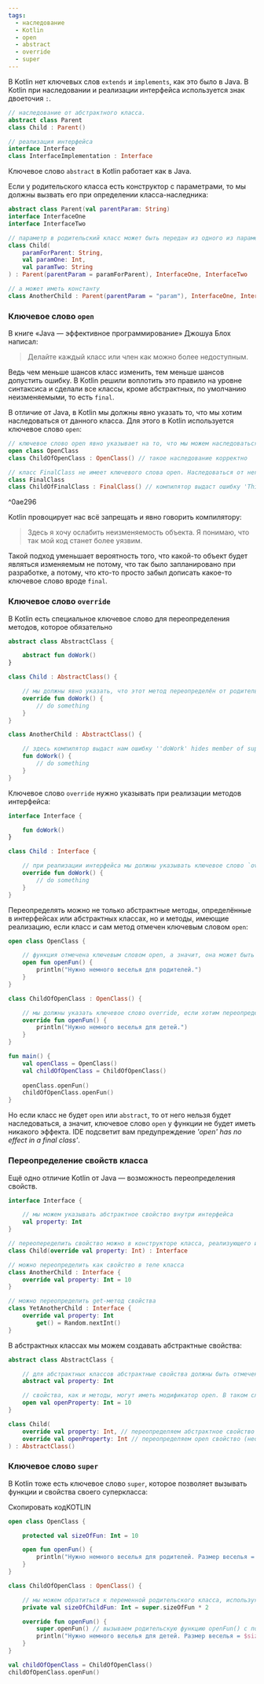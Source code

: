 ```yaml
---
tags:
  - наследование
  - Kotlin
  - open
  - abstract
  - override
  - super
---
```

В Kotlin нет ключевых слов `extends` и `implements`, как это было в Java. В Kotlin при наследовании и реализации интерфейса используется знак двоеточия `:`.

```kotlin
// наследование от абстрактного класса. 
abstract class Parent
class Child : Parent()

// реализация интерфейса
interface Interface
class InterfaceImplementation : Interface 
```

Ключевое слово `abstract` в Kotlin работает как в Java.

Если у родительского класса есть конструктор с параметрами, то мы должны вызвать его при определении класса-наследника:

```kotlin
abstract class Parent(val parentParam: String)
interface InterfaceOne
interface InterfaceTwo

// параметр в родительский класс может быть передан из одного из параметров класса-наследника
class Child(
    paramForParent: String,
    val paramOne: Int,
    val paramTwo: String
) : Parent(parentParam = paramForParent), InterfaceOne, InterfaceTwo

// а может иметь константу
class AnotherChild : Parent(parentParam = "param"), InterfaceOne, InterfaceTwo 
```

### Ключевое слово `open`

В книге «Java — эффективное программирование» Джошуа Блох написал:

> Делайте каждый класс или член как можно более недоступным.

Ведь чем меньше шансов класс изменить, тем меньше шансов допустить ошибку. В Kotlin решили воплотить это правило на уровне синтаксиса и сделали все классы, кроме абстрактных, по умолчанию неизменяемыми, то есть `final`.

В отличие от Java, в Kotlin мы должны явно указать то, что мы хотим наследоваться от данного класса. Для этого в Kotlin используется ключевое слово `open`:

```kotlin
// ключевое слово open явно указывает на то, что мы можем наследоваться от этого класса
open class OpenClass
class ChildOfOpenClass : OpenClass() // такое наследование корректно

// класс FinalClass не имеет ключевого слова open. Наследоваться от него нельзя
class FinalClass
class ChildOfFinalClass : FinalClass() // компилятор выдаст ошибку 'This type is final, so it cannot be inherited from'
```

^0ae296

Kotlin провоцирует нас всё запрещать и явно говорить компилятору:

> Здесь я хочу ослабить неизменяемость объекта. Я понимаю, что так мой код станет более уязвим.

Такой подход уменьшает вероятность того, что какой-то объект будет являться изменяемым не потому, что так было запланировано при разработке, а потому, что кто-то просто забыл дописать какое-то ключевое слово вроде `final`.

### Ключевое слово `override`

В Kotlin есть специальное ключевое слово для переопределения методов, которое обязательно

```kotlin
abstract class AbstractClass {

    abstract fun doWork()
}

class Child : AbstractClass() {

    // мы должны явно указать, что этот метод переопределён от родительского класса
    override fun doWork() {
        // do something
    }
}

class AnotherChild : AbstractClass() {

    // здесь компилятор выдаст нам ошибку ''doWork' hides member of supertype 'AbstractClass' and needs 'override' modifier'
    fun doWork() {
        // do something
    }
}
```

Ключевое слово `override` нужно указывать при реализации методов интерфейса:

```kotlin
interface Interface {

    fun doWork()
}

class Child : Interface {

    // при реализации интерфейса мы должны указывать ключевое слово `override`
    override fun doWork() {
        // do something
    }
} 
```

Переопределять можно не только абстрактные методы, определённые в интерфейсах или абстрактных классах, но и методы, имеющие реализацию, если класс и сам метод отмечен ключевым словом `open`:

```kotlin
open class OpenClass {

    // функция отмечена ключевым словом open, а значит, она может быть переопределена в классах-наследниках
    open fun openFun() {
        println("Нужно немного веселья для родителей.")
    }
}

class ChildOfOpenClass : OpenClass() {

    // мы должны указать ключевое слово override, если хотим переопределить функцию openFun()
    override fun openFun() {
        println("Нужно немного веселья для детей.")
    }
}

fun main() {
    val openClass = OpenClass()
    val childOfOpenClass = ChildOfOpenClass()
    
    openClass.openFun()
    childOfOpenClass.openFun()
}
```

Но если класс не будет `open` или `abstract`, то от него нельзя будет наследоваться, а значит, ключевое слово `open` у функции не будет иметь никакого эффекта. IDE подсветит вам предупреждение *'open' has no effect in a final class'*.

### Переопределение свойств класса

Ещё одно отличие Kotlin от Java — возможность переопределения свойств.

```kotlin
interface Interface {

    // мы можем указывать абстрактное свойство внутри интерфейса
    val property: Int
}

// переопеределить свойство можно в конструкторе класса, реализующего интерфейс
class Child(override val property: Int) : Interface

// можно переопределить как свойство в теле класса
class AnotherChild : Interface {
    override val property: Int = 10
}

// можно переопределить get-метод свойства
class YetAnotherChild : Interface {
    override val property: Int
        get() = Random.nextInt()
} 
```

В  абстрактных классах мы можем создавать абстрактные свойства:

```kotlin
abstract class AbstractClass {

    // для абстрактных классов абстрактные свойства должны быть отмечены ключевым словом abstract
    abstract val property: Int

    // свойства, как и методы, могут иметь модификатор open. В таком случае их переопределение необязательно
    open val openProperty: Int = 10
}

class Child(
    override val property: Int, // переопределяем абстрактное свойство
    override val openProperty: Int // переопределяем open свойство (необязательно)
) : AbstractClass() 
```

### Ключевое слово `super`

В Kotlin тоже есть ключевое слово `super`, которое позволяет вызывать функции и свойства своего суперкласса:

Скопировать кодKOTLIN

```kotlin
open class OpenClass {

    protected val sizeOfFun: Int = 10

    open fun openFun() {
        println("Нужно немного веселья для родителей. Размер веселья = $sizeOfFun")
    }
}

class ChildOfOpenClass : OpenClass() {

    // мы можем обратиться к переменной родительского класса, используя ключевое слово super
    private val sizeOfChildFun: Int = super.sizeOfFun * 2

    override fun openFun() {
        super.openFun() // вызываем родительскую функцию openFun() с помощью ключевого слова super
        println("Нужно немного веселья для детей. Размер веселья = $sizeOfChildFun")
    }
}

val childOfOpenClass = ChildOfOpenClass()
childOfOpenClass.openFun() 
```